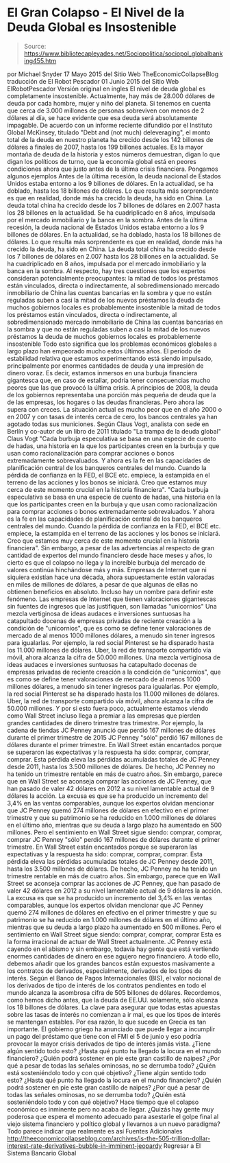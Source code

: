 # El Gran Colapso - El Nivel de la Deuda Global es Insostenible

> Source: https://www.bibliotecapleyades.net/Sociopolitica/sociopol_globalbanking455.htm

por Michael Snyder
17 Mayo 2015
del Sitio Web TheEconomicCollapseBlog
traducción de El Robot Pescador
01 Junio 2015
del Sitio Web ElRobotPescador
Versión original en ingles
El nivel de deuda global es completamente insostenible. Actualmente, hay más de 28.000 dólares de deuda por cada hombre, mujer y niño del planeta. Si tenemos en cuenta que cerca de 3.000 millones de personas sobreviven con menos de 2 dólares al día, se hace evidente que esa deuda será absolutamente impagable. De acuerdo con un informe reciente difundido por el Instituto Global McKinsey, titulado "Debt and (not much) deleveraging", el monto total de la deuda en nuestro planeta ha crecido desde los 142 billones de dólares a finales de 2007, hasta los 199 billones actuales. Es la mayor montaña de deuda de la historia y estos números demuestran, digan lo que digan los políticos de turno, que la economía global está en peores condiciones ahora que justo antes de la última crisis financiera.
Pongamos algunos ejemplos
Antes de la última recesión, la deuda nacional de Estados Unidos estaba entorno a los 9 billones de dólares. En la actualidad, se ha doblado, hasta los 18 billones de dólares. Lo que resulta más sorprendente es que en realidad, donde más ha crecido la deuda, ha sido en China. La deuda total china ha crecido desde los 7 billones de dólares en 2.007 hasta los 28 billones en la actualidad. Se ha cuadriplicado en 8 años, impulsada por el mercado inmobiliario y la banca en la sombra.
Antes de la última recesión, la deuda nacional de Estados Unidos estaba entorno a los 9 billones de dólares. En la actualidad, se ha doblado, hasta los 18 billones de dólares.
Lo que resulta más sorprendente es que en realidad, donde más ha crecido la deuda, ha sido en China.
La deuda total china ha crecido desde los 7 billones de dólares en 2.007 hasta los 28 billones en la actualidad. Se ha cuadriplicado en 8 años, impulsada por el mercado inmobiliario y la banca en la sombra.
Al respecto, hay tres cuestiones que los expertos consideran potencialmente preocupantes:
la mitad de todos los préstamos están vinculados, directa o indirectamente, al sobredimensionado mercado inmobiliario de China las cuentas bancarias en la sombra y que no están reguladas suben a casi la mitad de los nuevos préstamos la deuda de muchos gobiernos locales es probablemente insostenible
la mitad de todos los préstamos están vinculados, directa o indirectamente, al sobredimensionado mercado inmobiliario de China
las cuentas bancarias en la sombra y que no están reguladas suben a casi la mitad de los nuevos préstamos
la deuda de muchos gobiernos locales es probablemente insostenible
Todo esto significa que los problemas económicos globales a largo plazo han empeorado mucho estos últimos años. El período de estabilidad relativa que estamos experimentando está siendo impulsado, principalmente por enormes cantidades de deuda y una impresión de dinero voraz. Es decir, estamos inmersos en una burbuja financiera gigantesca que, en caso de estallar, podría tener consecuencias mucho peores que las que provocó la última crisis. A principios de 2008, la deuda de los gobiernos representaba una porción más pequeña de deuda que la de las empresas, los hogares o las deudas financieras. Pero ahora las supera con creces. La situación actual es mucho peor que en el año 2000 o en 2007 y con tasas de interés cerca de cero, los bancos centrales ya han agotado todas sus municiones. Según Claus Vogt, analista con sede en Berlín y co-autor de un libro de 2011 titulado "La trampa de la deuda global"
Claus Vogt
"Cada burbuja especulativa se basa en una especie de cuento de hadas, una historia en la que los participantes creen en la burbuja y que usan como racionalización para comprar acciones o bonos extremadamente sobrevaluados. Y ahora es la fe en las capacidades de planificación central de los banqueros centrales del mundo. Cuando la pérdida de confianza en la FED, el BCE etc. empiece, la estampida en el terreno de las acciones y los bonos se iniciará. Creo que estamos muy cerca de este momento crucial en la historia financiera".
"Cada burbuja especulativa se basa en una especie de cuento de hadas, una historia en la que los participantes creen en la burbuja y que usan como racionalización para comprar acciones o bonos extremadamente sobrevaluados.
Y ahora es la fe en las capacidades de planificación central de los banqueros centrales del mundo. Cuando la pérdida de confianza en la FED, el BCE etc. empiece, la estampida en el terreno de las acciones y los bonos se iniciará.
Creo que estamos muy cerca de este momento crucial en la historia financiera".
Sin embargo, a pesar de las advertencias al respecto de gran cantidad de expertos del mundo financiero desde hace meses y años, lo cierto es que el colapso no llega y la increíble burbuja del mercado de valores continúa hinchándose más y más.
Empresas de Internet que ni siquiera existían hace una década, ahora supuestamente están valoradas en miles de millones de dólares, a pesar de que algunas de ellas no obtienen beneficios en absoluto. Incluso hay un nombre para definir este fenómeno.
Las empresas de Internet que tienen valoraciones gigantescas sin fuentes de ingresos que las justifiquen, son llamadas "unicornios"
Una mezcla vertiginosa de ideas audaces e inversiones suntuosas ha catapultado docenas de empresas privadas de reciente creación a la condición de "unicornios", que es como se define tener valoraciones de mercado de al menos 1000 millones dólares, a menudo sin tener ingresos para igualarlas. Por ejemplo, la red social Pinterest se ha disparado hasta los 11.000 millones de dólares. Uber, la red de transporte compartido vía móvil, ahora alcanza la cifra de 50.000 millones.
Una mezcla vertiginosa de ideas audaces e inversiones suntuosas ha catapultado docenas de empresas privadas de reciente creación a la condición de "unicornios", que es como se define tener valoraciones de mercado de al menos 1000 millones dólares, a menudo sin tener ingresos para igualarlas.
Por ejemplo, la red social Pinterest se ha disparado hasta los 11.000 millones de dólares. Uber, la red de transporte compartido vía móvil, ahora alcanza la cifra de 50.000 millones.
Y por si esto fuera poco, actualmente estamos viendo como Wall Street incluso llega a premiar a las empresas que pierden grandes cantidades de dinero trimestre tras trimestre. Por ejemplo, la cadena de tiendas JC Penney anunció que perdió 167 millones de dólares durante el primer trimestre de 2015
JC Penney "sólo" perdió 167 millones de dólares durante el primer trimestre. En Wall Street están encantados porque se superaron las expectativas y la respuesta ha sido: comprar, comprar, comprar. Esta pérdida eleva las pérdidas acumuladas totales de JC Penney desde 2011, hasta los 3.500 millones de dólares. De hecho, JC Penney no ha tenido un trimestre rentable en más de cuatro años. Sin embargo, parece que en Wall Street se aconseja comprar las acciones de JC Penney, que han pasado de valer 42 dólares en 2012 a su nivel lamentable actual de 9 dólares la acción. La excusa es que se ha producido un incremento del 3,4% en las ventas comparables, aunque los expertos olvidan mencionar que JC Penney quemó 274 millones de dólares en efectivo en el primer trimestre y que su patrimonio se ha reducido en 1.000 millones de dólares en el último año, mientras que su deuda a largo plazo ha aumentado en 500 millones. Pero el sentimiento en Wall Street sigue siendo: comprar, comprar, comprar
JC Penney "sólo" perdió 167 millones de dólares durante el primer trimestre. En Wall Street están encantados porque se superaron las expectativas y la respuesta ha sido: comprar, comprar, comprar.
Esta pérdida eleva las pérdidas acumuladas totales de JC Penney desde 2011, hasta los 3.500 millones de dólares. De hecho, JC Penney no ha tenido un trimestre rentable en más de cuatro años. Sin embargo, parece que en Wall Street se aconseja comprar las acciones de JC Penney, que han pasado de valer 42 dólares en 2012 a su nivel lamentable actual de 9 dólares la acción. La excusa es que se ha producido un incremento del 3,4% en las ventas comparables, aunque los expertos olvidan mencionar que JC Penney quemó 274 millones de dólares en efectivo en el primer trimestre y que su patrimonio se ha reducido en 1.000 millones de dólares en el último año, mientras que su deuda a largo plazo ha aumentado en 500 millones. Pero el sentimiento en Wall Street sigue siendo: comprar, comprar, comprar
Esta es la forma irracional de actuar de Wall Street actualmente.
JC Penney está cayendo en el abismo y sin embargo, todavía hay gente que está vertiendo enormes cantidades de dinero en ese agujero negro financiero. A todo ello, debemos añadir que los grandes bancos están expuestos masivamente a los contratos de derivados, especialmente, derivados de los tipos de interés. Según el Banco de Pagos Internacionales (BIS), el valor nocional de los derivados de tipo de interés de los contratos pendientes en todo el mundo alcanza la asombrosa cifra de 505 billones de dólares.
Recordemos, como hemos dicho antes, que la deuda de EE.UU. solamente, sólo alcanza los 18 billones de dólares.
La clave para asegurar que todas estas apuestas sobre las tasas de interés no comienzan a ir mal, es que los tipos de interés se mantengan estables. Por esa razón, lo que sucede en Grecia es tan importante.
El gobierno griego ha anunciado que puede llegar a incumplir un pago del préstamo que tiene con el FMI el 5 de junio y eso podría provocar la mayor crisis derivados de tipo de interés jamás vista.
¿Tiene algún sentido todo esto? ¿Hasta qué punto ha llegado la locura en el mundo financiero? ¿Quién podrá sostener en pie este gran castillo de naipes? ¿Por qué a pesar de todas las señales ominosas, no se derrumba todo? ¿Quién está sosteniéndolo todo y con qué objetivo?
¿Tiene algún sentido todo esto?
¿Hasta qué punto ha llegado la locura en el mundo financiero?
¿Quién podrá sostener en pie este gran castillo de naipes?
¿Por qué a pesar de todas las señales ominosas, no se derrumba todo?
¿Quién está sosteniéndolo todo y con qué objetivo?
Hace tiempo que el colapso económico es inminente pero no acaba de llegar. ¿Quizás hay gente muy poderosa que espera el momento adecuado para asestarle el golpe final al viejo sistema financiero y político global y llevarnos a un nuevo paradigma? Todo parece indicar que realmente es así
Fuentes Adicionales
http://theeconomiccollapseblog.com/archives/is-the-505-trillion-dollar-interest-rate-derivatives-bubble-in-imminent-jeopardy
Regresar a El Sistema Bancario Global

